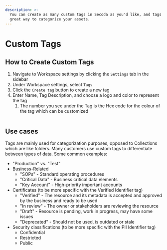 ```yaml
---
description: >-
  You can create as many custom tags in Secoda as you'd like, and tags are a
  great way to categorize your assets.
---
```


# Custom Tags

## How to Create Custom Tags

1. Navigate to Workspace settings by clicking the `Settings` tab in the sidebar
2. Under Workspace settings, select `Tags`
3. Click the `Create tag` button to create a new tag
4. Enter Name, Tag Description, and choose a logo and color to represent the tag
   1. The number you see under the Tag is the Hex code for the colour of the tag which can be customized

<figure><img src="https://secoda-public-media-assets.s3.amazonaws.com/a19d12a4-0cf3-42f8-904e-6ad161e13902.gif" alt=""></figure>

## Use cases

Tags are mainly used for categorization purposes, opposed to Collections which are like folders. Many customers use custom tags to differentiate between types of data. Some common examples:

* "Production" vs. "Test"
* Business-Related
  * "SOPs" - Standard operating procedures
  * "Critical Data" - Business critical data elements
  * "Key Account" - High-priority important accounts
* Certificates (to be more specific with the Verified Identifier tag)
  * "Verified" - The resource and its metadata is accepted and approved by the business and ready to be used
  * "In review" - The owner or stakeholders are reviewing the resource
  * "Draft" - Resource is pending, work in progress, may have some issues
  * "Deprecated" - Should not be used, is outdated or stale
* Security classifications (to be more specific with the PII Identifier tag)
  * Confidential
  * Restricted
  * Public

